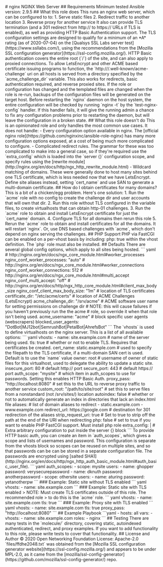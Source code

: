 <!--
SPDX-FileCopyrightText: © 2020 Open Networking Foundation <support@opennetworking.org>
SPDX-License-Identifier: Apache-2.0
--!>
# nginx

NGINX Web Server

## Requirements

Minimum tested Ansible version: 2.9.5

## What this role does

This runs an nginx web server, which can be configured to to:

1. Serve static files
2. Redirect traffic to another location
3. Reverse proxy for another service

It also can provide TLS termination (and a 301 redirect from http:// to
https:// URLs if TLS is enabled), as well as providing HTTP Basic
Authentication support.

The TLS configuration settings are designed to qualify for a minimum of an *A*
rating (as of 2020-07-04) on the [Qualsys SSL Labs server
test](https://www.ssllabs.com/), using the recommendations from the [Mozilla
SSL configuration generator](https://ssl-config.mozilla.org/).

HTTP Basic authentication covers the entire root (`/`) of the site, and can
also apply to proxied connections.

To allow LetsEncrypt and other ACME based certificate issuing programs to
function, the `http://<anything>/.well-known/acme-challenge` uri on all hosts
is served from a directory specified by the `acme_challenge_dir` variable. This
also works for redirects, basic authentication required, and reverse proxied
sites.

If the role or configuration has changed and the templated files are changed
when the role is re-run, backups of the configuration files will be generated
on the target host.

Before restarting the `nginx` daemon on the host system, the entire
configuration will be checked by running `nginx -t` by the `test-nginx-config`
handler. If this handler fails, it will give the running admin a chance to fix
any configuration problems prior to restarting the daemon, but will leave the
configuration in a broken state.

## What this role doesn't do

This is an opinionated role and only handles the most common use cases. It does
not handle:

- Every configuration option available in nginx. The [official nginx
  role](https://github.com/nginxinc/ansible-role-nginx) has many more
  configuration options exposed, at a cost of being much more complicated to
  configure.

- Complicated redirect rules. The grammar for these was too complicated to make
  into a general case, so if they're required use the `extra_config` which is
  loaded into the `server {}` configuration scope, and specify rules using the
  [rewrite module](http://nginx.org/en/docs/http/ngx_http_rewrite_module.html)

- Wildcard matching of domains. These were generally done to host many sites
  behind one TLS certificate, which is less needed now that we have
  LetsEncrypt.  Define site aliases instead, setting `cert_name` and use SAN to
  generate a multi-domain certificate.

## How do I obtain certificates for many domains?

This is a bit of a chicken/egg problem. Here's one solution:

1. Run the `acme` role with no config to create the challenge dir and user
   accounts that will own that dir.

2. Run this role without TLS configured in the variable files, to create
   virtualhosts that can obtain http-01 challenges.

3. Run the `acme` role to obtain and install LetsEncrypt certificate for just
   the `cert_name` domain.

4. Configure TLS for all domains then rerun this role

5. Rerun the `acme` role to obtain and install certificates for all the
   domains. It will restart `nginx`.

Or, use DNS based challenges with `acme`, which don't depend on nginx serving
the challenges.

## PHP Support

PHP via FastCGI can be enabled on a per-vhost basis by including:

    php: true

within the vhost definition. The `php` role must also be installed.

## Defaults

There are several global config options, which apply to all sites being hosted.

``` yaml
# http://nginx.org/en/docs/ngx_core_module.html#worker_processes
nginx_conf_worker_processes: "auto"

# http://nginx.org/en/docs/ngx_core_module.html#worker_connections
nginx_conf_worker_connections: 512

# http://nginx.org/en/docs/ngx_core_module.html#multi_accept
nginx_conf_multi_accept: "off"

# http://nginx.org/en/docs/http/ngx_http_core_module.html#client_max_body_size
nginx_conf_client_max_body_size: "1m"

# location of TLS certificates
certificate_dir: "/etc/acme/certs"

# location of ACME Challenges (LetsEncrypt)
acme_challenge_dir: "/srv/acme"

# ACME software user name for setting permissions on challenge dir
# NOTE: this will cause failures if you haven't previously run the the acme
# role, so override it when that role isn't being used.
acme_username: "acme"

# block specific user agents (webscrapers)
blocked_user_agents: "DotBot|MJ12bot|SemrushBot|PetalBot|AhrefsBot"
```

The `vhosts` is used to define virtualhosts on the nginx server. This is a list
of all available options:

``` yaml
vhosts:
  - name: site.example.com  # name of the server being used.
    tls: true # whether or not to enable TLS. Requires that certificates be created.
    cert_name: static.example.com  # used to specify the filepath to the TLS certificate, if a multi-domain SAN cert is used. Default is to use the `name` value
    owner: root # username of owner of static files for this virtualhost, used to delegate the ability to update a static site.
    insecure_port: 80 # default http:// port
    secure_port: 443 # default https:// port
    auth_scope: "mysite"  # which item in auth_scopes to use for passwords. Setting this enables HTTP Basic Auth.
    proxy_pass: "http://localhost:8080"  # set this to the URL to reverse proxy traffic to another service
    custom_root: "/path/to/site/root"  # set this to serve files from a nonstandard (not /srv/sites/<url>) location
    autoindex: false # whether or not to automatically generate an index in directories that lack an index.html file
    aliases:  # list of domain aliases to redirect
      - static.example.com
      - www.example.com
    redirect_url: https://google.com  # destination for 301 redirection of the aliases
    strip_request_uri: true  # Set to true to strip off the path at the end of the URI when redirecting
    php: false  # set to true if you want to enable PHP FastCGI support. Must install php role
    extra_config: |  # Extra arbitrary configuration to put inside the server {} block
      <arbitrary configuration>
```

To provide HTTP basic auth, you can create an item in `auth_scopes`, which
gives a scope and lists of usernames and password.

This configuration is separate from the vhosts block so scopes can be reused on
multiple sites, and so that passwords can be can be stored in a separate
configuration file.  The passwords are encrypted using [salted
SHA1](http://nginx.org/en/docs/http/ngx_http_auth_basic_module.html#auth_basic_user_file).

``` yaml
auth_scopes:
  - scope: mysite
    users:
    - name: ghopper
      password: verysecurepassword
    - name: dknuth
      password: anotherpassword
  - scope: othersite
    users:
    - name: aturing
      password: yetanotherpw
```

### Example: Static site without TLS enabled

``` yaml
vhosts:
  - name: site.example.com
```

### Example: Static site with TLS enabled

> NOTE: Must create TLS certificates outside of this role. The recommended role
> to do this is the `acme` role.

``` yaml
vhosts:
  - name: site.example.com
    tls: true
```

### Example: Proxy site with TLS enabled

``` yaml
vhosts:
  - name: site.example.com
    tls: true
    proxy_pass: "http://localhost:8080"
```

## Example Playbook

```yaml
- hosts: all
  vars:
  - vhosts:
    - name: site.example.com
  roles:
    - nginx
```

## Testing

There are many tests in the `molecule/` directory, covering static, autoindexed
authenticated, redirect, and proxy examples.

If you want to add functionality to this role, please write tests to cover that
functionality.

## License and Author

© 2020 Open Networking Foundation <info@opennetworking.org>

License: Apache-2.0

`files/ffdhe2048.txt` was obtained from the [Mozilla SSL configuration
generator website](https://ssl-config.mozilla.org/) and appears to be under
MPL-2.0, as it came from the
[mozilla/ssl-config-generator](https://github.com/mozilla/ssl-config-generator/)
repo.

